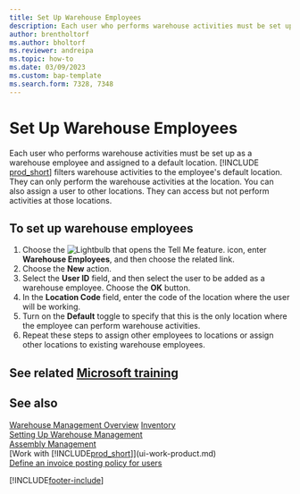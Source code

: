 ```yaml
---
title: Set Up Warehouse Employees
description: Each user who performs warehouse activities must be set up as a warehouse employee assigned to one default location and potentially more non-default locations.
author: brentholtorf
ms.author: bholtorf
ms.reviewer: andreipa
ms.topic: how-to
ms.date: 03/09/2023
ms.custom: bap-template
ms.search.form: 7328, 7348
---
```

# Set Up Warehouse Employees

Each user who performs warehouse activities must be set up as a warehouse employee and assigned to a default location. [!INCLUDE [prod_short](includes/prod_short.md)] filters warehouse activities to the employee's default location. They can only perform the warehouse activities at the location. You can also assign a user to other locations. They can access but not perform activities at those locations.

## To set up warehouse employees  

1. Choose the ![Lightbulb that opens the Tell Me feature.](media/ui-search/search_small.png "Tell me what you want to do") icon, enter **Warehouse Employees**, and then choose the related link.  
2. Choose the **New** action.  
3. Select the **User ID** field, and then select the user to be added as a warehouse employee. Choose the **OK** button.  
4. In the **Location Code** field, enter the code of the location where the user will be working.  
5. Turn on the **Default** toggle to specify that this is the only location where the employee can perform warehouse activities.  
6. Repeat these steps to assign other employees to locations or assign other locations to existing warehouse employees.  

## See related [Microsoft training](/training/modules/get-started-warehouse-management/)

## See also

[Warehouse Management Overview](design-details-warehouse-management.md)
[Inventory](inventory-manage-inventory.md)  
[Setting Up Warehouse Management](warehouse-setup-warehouse.md)  
[Assembly Management](assembly-assemble-items.md)  
[Work with [!INCLUDE[prod_short](includes/prod_short.md)]](ui-work-product.md)  
[Define an invoice posting policy for users](admin-setup-invoice-posting-policy.md)  

[!INCLUDE[footer-include](includes/footer-banner.md)]
